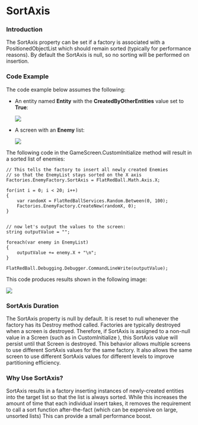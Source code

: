 # SortAxis

### Introduction

The SortAxis property can be set if a factory is associated with a PositionedObjectList which should remain sorted (typically for performance reasons). By default the SortAxis is null, so no sorting will be performed on insertion.

### Code Example

The code example below assumes the following:

*   An entity named **Entity** with the **CreatedByOtherEntities** value set to **True**:

    ![](../../.gitbook/assets/2017-09-img\_59afffd7d749e.png)
*   A screen with an **Enemy** list:

    ![](../../.gitbook/assets/2017-09-img\_59b000338a29c.png)

The following code in the GameScreen.CustomInitialize method will result in a sorted list of enemies:

```lang:c#
// This tells the factory to insert all newly created Enemies
// so that the EnemyList stays sorted on the X axis
Factories.EnemyFactory.SortAxis = FlatRedBall.Math.Axis.X;

for(int i = 0; i < 20; i++)
{
    var randomX = FlatRedBallServices.Random.Between(0, 100);
    Factories.EnemyFactory.CreateNew(randomX, 0);
}


// now let's output the values to the screen:
string outputValue = "";

foreach(var enemy in EnemyList)
{
    outputValue += enemy.X + "\n";
}

FlatRedBall.Debugging.Debugger.CommandLineWrite(outputValue);
```

This code produces results shown in the following image:

![](../../.gitbook/assets/2017-09-img\_59b001245f7ca.png)

### SortAxis Duration

The SortAxis property is null by default. It is reset to null whenever the factory has its Destroy method called. Factories are typically destroyed when a screen is destroyed. Therefore, if SortAxis is assigned to a non-null value in a Screen (such as in CustomInitialize ), this SortAxis value will persist until that Screen is destroyed. This behavior allows multiple screens to use different SortAxis values for the same factory. It also allows the same screen to use different SortAxis values for different levels to improve partitioning efficiency.

### Why Use SortAxis?

SortAxis results in a factory inserting instances of newly-created entities into the target list so that the list is always sorted. While this increases the amount of time that each individual insert takes, it removes the requirement to call a sort function after-the-fact (which can be expensive on large, unsorted lists) This can provide a small performance boost.
